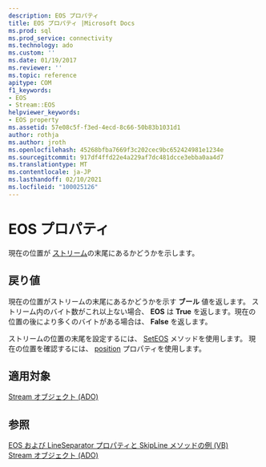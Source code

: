 ```yaml
---
description: EOS プロパティ
title: EOS プロパティ |Microsoft Docs
ms.prod: sql
ms.prod_service: connectivity
ms.technology: ado
ms.custom: ''
ms.date: 01/19/2017
ms.reviewer: ''
ms.topic: reference
apitype: COM
f1_keywords:
- EOS
- Stream::EOS
helpviewer_keywords:
- EOS property
ms.assetid: 57e08c5f-f3ed-4ecd-8c66-50b83b1031d1
author: rothja
ms.author: jroth
ms.openlocfilehash: 45268bfba7669f3c202cec9bc652424981e1234e
ms.sourcegitcommit: 917df4ffd22e4a229af7dc481dcce3ebba0aa4d7
ms.translationtype: MT
ms.contentlocale: ja-JP
ms.lasthandoff: 02/10/2021
ms.locfileid: "100025126"
---
```

# <a name="eos-property"></a>EOS プロパティ
現在の位置が [ストリーム](../../../ado/reference/ado-api/stream-object-ado.md)の末尾にあるかどうかを示します。  
  
## <a name="return-values"></a>戻り値  
 現在の位置がストリームの末尾にあるかどうかを示す **ブール** 値を返します。 ストリーム内のバイト数がこれ以上ない場合、 **EOS** は **True** を返します。現在の位置の後により多くのバイトがある場合は、 **False** を返します。  
  
 ストリームの位置の末尾を設定するには、 [SetEOS](../../../ado/reference/ado-api/seteos-method.md) メソッドを使用します。 現在の位置を確認するには、 [position](../../../ado/reference/ado-api/position-property-ado.md) プロパティを使用します。  
  
## <a name="applies-to"></a>適用対象  
 [Stream オブジェクト (ADO)](../../../ado/reference/ado-api/stream-object-ado.md)  
  
## <a name="see-also"></a>参照  
 [EOS および LineSeparator プロパティと SkipLine メソッドの例 (VB)](../../../ado/reference/ado-api/eos-and-lineseparator-properties-and-skipline-method-example-vb.md)   
 [Stream オブジェクト (ADO)](../../../ado/reference/ado-api/stream-object-ado.md)
